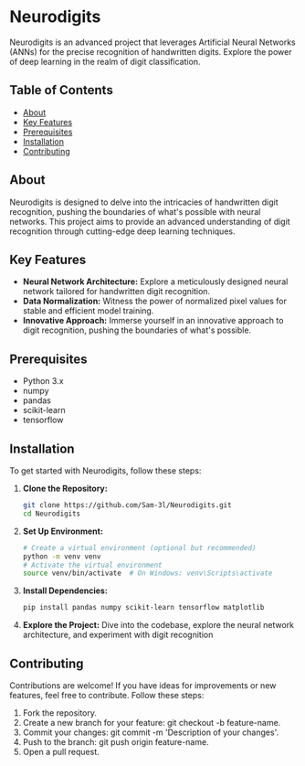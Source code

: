 # Neurodigits
Neurodigits is an advanced project that leverages Artificial Neural Networks (ANNs) for the precise recognition of handwritten digits. Explore the power of deep learning in the realm of digit classification.

## Table of Contents
- [About](#about)
- [Key Features](#key-features)
- [Prerequisites](#prerequisites)
- [Installation](#installation)
- [Contributing](#contributing)

## About

Neurodigits is designed to delve into the intricacies of handwritten digit recognition, pushing the boundaries of what's possible with neural networks. This project aims to provide an advanced understanding of digit recognition through cutting-edge deep learning techniques.

## Key Features

- **Neural Network Architecture:** Explore a meticulously designed neural network tailored for handwritten digit recognition.
- **Data Normalization:** Witness the power of normalized pixel values for stable and efficient model training.
- **Innovative Approach:** Immerse yourself in an innovative approach to digit recognition, pushing the boundaries of what's possible.

## Prerequisites

- Python 3.x
- numpy
- pandas
- scikit-learn
- tensorflow
  
## Installation

To get started with Neurodigits, follow these steps:

1. **Clone the Repository:**
   ```bash
   git clone https://github.com/Sam-3l/Neurodigits.git
   cd Neurodigits
2. **Set Up Environment:**
   ```bash
   # Create a virtual environment (optional but recommended)
   python -m venv venv
   # Activate the virtual environment
   source venv/bin/activate  # On Windows: venv\Scripts\activate
3. **Install Dependencies:**
   ```bash
   pip install pandas numpy scikit-learn tensorflow matplotlib
4. **Explore the Project:**
   Dive into the codebase, explore the neural network architecture, and experiment with digit recognition

## Contributing

Contributions are welcome! If you have ideas for improvements or new features, feel free to contribute. Follow these steps:

1. Fork the repository.
2. Create a new branch for your feature: git checkout -b feature-name.
3. Commit your changes: git commit -m 'Description of your changes'.
4. Push to the branch: git push origin feature-name.
5. Open a pull request.
